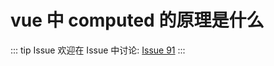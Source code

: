 # vue 中 computed 的原理是什么



::: tip Issue 
 欢迎在 Issue 中讨论: [Issue 91](https://github.com/shfshanyue/Daily-Question/issues/91) 
:::